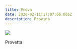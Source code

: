 ```yaml
---
title: Prova
date: 2020-02-11T17:07:06.005Z
description: Provina
---
```



![](/img/thething.jpeg)

Provetta
